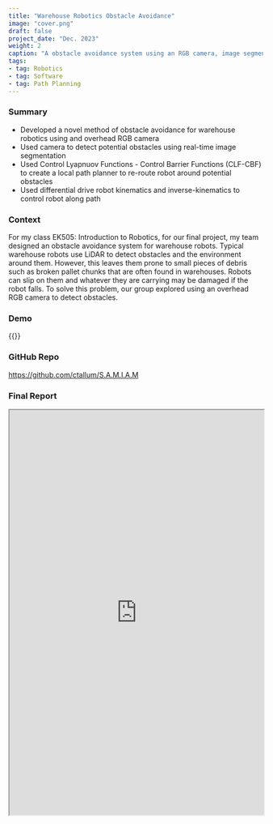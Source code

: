 ```yaml
---
title: "Warehouse Robotics Obstacle Avoidance"
image: "cover.png"
draft: false
project_date: "Dec. 2023"
weight: 2
caption: "A obstacle avoidance system using an RGB camera, image segmentation, and CLF-CBF path planning"
tags: 
- tag: Robotics
- tag: Software
- tag: Path Planning
---
```

### Summary
- Developed a novel method of obstacle avoidance for warehouse robotics using and overhead RGB camera
- Used camera to detect potential obstacles using real-time image segmentation
- Used Control Lyapnuov Functions - Control Barrier Functions (CLF-CBF) to create a local path planner to re-route robot around potential obstacles
- Used differential drive robot kinematics and inverse-kinematics to control robot along path 

### Context
For my class EK505: Introduction to Robotics, for our final project, my team designed an obstacle avoidance system for warehouse robots. Typical warehouse robots use LiDAR to detect obstacles and the environment around them. However, this leaves them prone to small pieces of debris such as broken pallet chunks that are often found in warehouses. Robots can slip on them and whatever they are carrying may be damaged if the robot falls. To solve this problem, our group explored using an overhead RGB camera to detect obstacles. 


### Demo
{{<youtube eeITb0XCTXU >}}

### GitHub Repo
<a href="https://github.com/ctallum/S.A.M.I.A.M" title="https://github.com/ctallum/S.A.M.I.A.M">https://github.com/ctallum/S.A.M.I.A.M</a>


### Final Report
<iframe src="https://drive.google.com/file/d/1bX7i8qXegSnYpZaSbCVH3QzJi1lpbmcV/preview" width="100%" height="800" allow="autoplay"></iframe>



